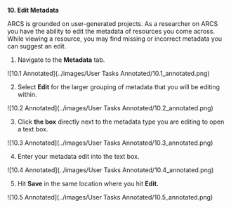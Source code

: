 **10. Edit Metadata**

ARCS is grounded on user-generated projects. As a researcher on ARCS you have the ability to edit the metadata of resources you come across. While viewing a resource, you may find missing or incorrect metadata you can suggest an edit.

1. Navigate to the **Metadata** tab.

![10.1 Annotated](../images/User Tasks Annotated/10.1_annotated.png)

2. Select **Edit** for the larger grouping of metadata that you will be editing within.

![10.2 Annotated](../images/User Tasks Annotated/10.2_annotated.png)

3. Click **the box** directly next to the metadata type you are editing to open a text box.

![10.3 Annotated](../images/User Tasks Annotated/10.3_annotated.png)

4. Enter your metadata edit into the text box.

![10.4 Annotated](../images/User Tasks Annotated/10.4_annotated.png)

5. Hit **Save** in the same location where you hit **Edit.**

![10.5 Annotated](../images/User Tasks Annotated/10.5_annotated.png)
